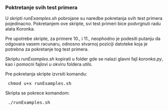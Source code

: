### Poktretanje svih test primera 

U skripti <i>runExamples.sh</i> pobrojane su naredbe pokretanja svih test primera pojedinacno. Pokretanjem ove skripte, svi test primeri bice podvrgnuti radu alata Koronka. 

Pre upotrebe skripte, za primere 10., i 11., neophodno je podesiti putanju da odgovara vasem racunaru, odnosno stvarnoj poziciji datoteke koja je potrebna za pokretanje tog test primera.

Skriptu <i>runExamples.sh</i> kopirati u folder gde se nalazi glavni fajl <i>koronka.py</i>, kao i pomocni fajlovi u okviru foldera <i>utils</i>. 

Pre pokretanja skripte izvrsiti komandu:
<pre> chmod u+x runExamples.sh </pre>

Skripta se pokrece komandom:
<pre> ./runExamples.sh </pre>
